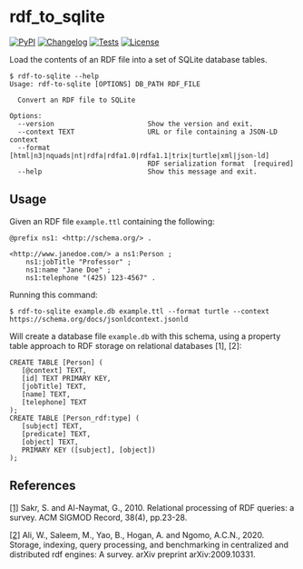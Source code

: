 # rdf_to_sqlite
[![PyPI](https://img.shields.io/pypi/v/rdf-to-sqlite.svg)](https://pypi.org/project/rdf-to-sqlite/)
[![Changelog](https://img.shields.io/github/v/release/bradleypallen/rdf-to-sqlite?include_prereleases&label=changelog)](https://github.com/bradleypallen/rdf-to-sqlite/releases)
[![Tests](https://github.com/bradleypallen/rdf-to-sqlite/workflows/Test/badge.svg)](https://github.com/bradleypallen/rdf-to-sqlite/actions?query=workflow%3ATest)
[![License](https://img.shields.io/badge/license-MIT-blue.svg)](https://github.com/bradleypallen/rdf-to-sqlite/blob/main/LICENSE)

Load the contents of an RDF file into a set of SQLite database tables.

```
$ rdf-to-sqlite --help
Usage: rdf-to-sqlite [OPTIONS] DB_PATH RDF_FILE

  Convert an RDF file to SQLite

Options:
  --version                       Show the version and exit.
  --context TEXT                  URL or file containing a JSON-LD context
  --format [html|n3|nquads|nt|rdfa|rdfa1.0|rdfa1.1|trix|turtle|xml|json-ld]
                                  RDF serialization format  [required]
  --help                          Show this message and exit.
```
## Usage
Given an RDF file `example.ttl` containing the following:
```
@prefix ns1: <http://schema.org/> .

<http://www.janedoe.com/> a ns1:Person ;
    ns1:jobTitle "Professor" ;
    ns1:name "Jane Doe" ;
    ns1:telephone "(425) 123-4567" .
```

Running this command:
```
$ rdf-to-sqlite example.db example.ttl --format turtle --context https://schema.org/docs/jsonldcontext.jsonld
```

Will create a database file `example.db` with this schema, using a property
table approach to RDF storage on relational databases [1], [2]:
```
CREATE TABLE [Person] (
   [@context] TEXT,
   [id] TEXT PRIMARY KEY,
   [jobTitle] TEXT,
   [name] TEXT,
   [telephone] TEXT
);
CREATE TABLE [Person_rdf:type] (
   [subject] TEXT,
   [predicate] TEXT,
   [object] TEXT,
   PRIMARY KEY ([subject], [object])
);
```

## References
[[1]](https://doi.org/10.1145/1815948.1815953)  Sakr, S. and Al-Naymat, G., 2010.
Relational processing of RDF queries: a survey. ACM SIGMOD Record, 38(4), pp.23-28.

[[2]](https://arxiv.org/abs/2009.10331) Ali, W., Saleem, M., Yao, B., Hogan, A.
and Ngomo, A.C.N., 2020. Storage, indexing, query processing, and benchmarking
in centralized and distributed rdf engines: A survey. arXiv preprint arXiv:2009.10331.
